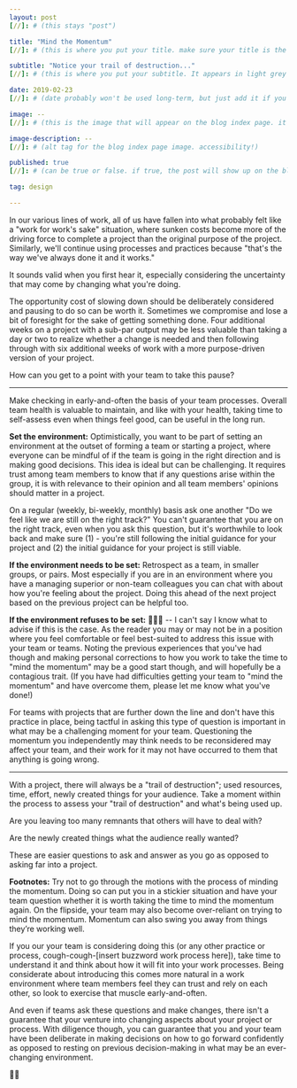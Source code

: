 ```yaml
---
layout: post
[//]: # (this stays "post")

title: "Mind the Momentum"
[//]: # (this is where you put your title. make sure your title is the same name as the file)

subtitle: "Notice your trail of destruction..."
[//]: # (this is where you put your subtitle. It appears in light grey under the title currently and underneath post on blog post index listing)

date: 2019-02-23
[//]: # (date probably won't be used long-term, but just add it if you want)

image: --
[//]: # (this is the image that will appear on the blog index page. it'll be a fixed dimension for all images used. I may have to have 2 images; one for the blog index page and one for the header of the post itself)

image-description: --
[//]: # (alt tag for the blog index page image. accessibility!)

published: true
[//]: # (can be true or false. if true, the post will show up on the blog index page, if not, it won't.)

tag: design

---
```


In our various lines of work, all of us have fallen into what probably felt like a "work for work's sake" situation, where sunken costs become more of the driving force to complete a project than the original purpose of the project. Similarly, we'll continue using processes and practices because "that's the way we've always done it and it works."

It sounds valid when you first hear it, especially considering the uncertainty that may come by changing what you're doing.

The opportunity cost of slowing down should be deliberately considered and pausing to do so can be worth it. Sometimes we compromise and lose a bit of foresight for the sake of getting something done. Four additional weeks on a project with a sub-par output may be less valuable than taking a day or two to realize whether a change is needed and then following through with six additional weeks of work with a more purpose-driven version of your project.

How can you get to a point with your team to take this pause?

---

Make checking in early-and-often the basis of your team processes. Overall team health is valuable to maintain, and like with your health, taking time to self-assess even when things feel good, can be useful in the long run. 

**Set the environment:** Optimistically, you want to be part of setting an environment at the outset of forming a team or starting a project, where everyone can be mindful of if the team is going in the right direction and is making good decisions. This idea is ideal but can be challenging. It requires trust among team members to know that if any questions arise within the group, it is with relevance to their opinion and all team members' opinions should matter in a project.

On a regular (weekly, bi-weekly, monthly) basis ask one another "Do we feel like we are still on the right track?" You can't guarantee that you are on the right track, even when you ask this question, but it's worthwhile to look back and make sure (1) - you're still following the initial guidance for your project and (2) the initial guidance for your project is still viable. 

**If the environment needs to be set:** Retrospect as a team, in smaller groups, or pairs. Most especially if you are in an environment where you have a managing superior or non-team colleagues you can chat with about how you're feeling about the project. Doing this ahead of the next project based on the previous project can be helpful too.

**If the environment refuses to be set:** 🤷🏿‍♂️ -- I can't say I know what to advise if this is the case. As the reader you may or may not be in a position where you feel comfortable or feel best-suited to address this issue with your team or teams. Noting the previous experiences that you've had though and making personal corrections to how you work to take the time to "mind the momentum" may be a good start though, and will hopefully be a contagious trait. (If you have had difficulties getting your team to "mind the momentum" and have overcome them, please let me know what you've done!)

For teams with projects that are further down the line and don't have this practice in place, being tactful in asking this type of question is important in what may be a challenging moment for your team. Questioning the momentum you independently may think needs to be reconsidered may affect your team, and their work for it may not have occurred to them that anything is going wrong. 

---

With a project, there will always be a "trail of destruction"; used resources, time, effort, newly created things for your audience. Take a moment within the process to assess your "trail of destruction" and what's being used up.

Are you leaving too many remnants that others will have to deal with?

Are the newly created things what the audience really wanted?

These are easier questions to ask and answer as you go as opposed to asking far into a project. 

**Footnotes:** Try not to go through the motions with the process of minding the momentum. Doing so can put you in a stickier situation and have your team question whether it is worth taking the time to mind the momentum again. On the flipside, your team may also become over-reliant on trying to mind the momentum. Momentum can also swing you away from things they’re working well.

If you our your team is considering doing this (or any other practice or process, cough-cough-[insert buzzword work process here]), take time to understand it and think about how it will fit into your work processes. Being considerate about introducing this comes more natural in a work environment where team members feel they can trust and rely on each other, so look to exercise that muscle early-and-often.

And even if teams ask these questions and make changes, there isn't a guarantee that your venture into changing aspects about your project or process. With diligence though, you can guarantee that you and your team have been deliberate in making decisions on how to go forward confidently as opposed to resting on previous decision-making in what may be an ever-changing environment.

✌🏿